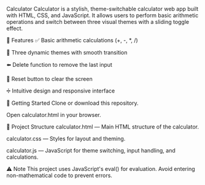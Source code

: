 Calculator
Calculator is a stylish, theme-switchable calculator web app built with HTML, CSS, and JavaScript. It allows users to perform basic arithmetic operations and switch between three visual themes with a sliding toggle effect.


🔧 Features
✅ Basic arithmetic calculations (+, -, *, /)

🎨 Three dynamic themes with smooth transition

⬅️ Delete function to remove the last input

🔁 Reset button to clear the screen

➗ Intuitive design and responsive interface

🚀 Getting Started
Clone or download this repository.

Open calculator.html in your browser.

📁 Project Structure
calculator.html — Main HTML structure of the calculator.

calculator.css — Styles for layout and theming.

calculator.js — JavaScript for theme switching, input handling, and calculations.


⚠️ Note
This project uses JavaScript's eval() for evaluation. Avoid entering non-mathematical code to prevent errors.
